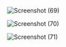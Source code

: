 

![Screenshot (69)](https://user-images.githubusercontent.com/89644963/132465485-ce97ff9a-0991-4871-aac0-7c91852485c6.png)


![Screenshot (70)](https://user-images.githubusercontent.com/89644963/132465497-51801327-07fa-4638-8a93-8ae33cbd43cf.png)


![Screenshot (71)](https://user-images.githubusercontent.com/89644963/132465505-e84e5a68-5fd2-4082-a85e-cafea108f99f.png)
